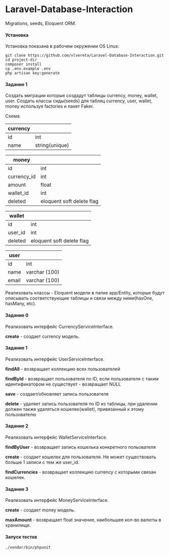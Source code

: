 # Laravel-Database-Interaction
Migrations, seeds, Eloquent ORM.

#### Установка

Установка показана в рабочем окружении OS Linux:

```
git clone https://github.com/vlvereta/Laravel-Database-Interaction.git
cd project-dir
composer install
cp .env.example .env
php artisan key:generate
```

#### Задание 1
Создать миграции которые создадут таблицы currency, money, wallet, user.
Создать классы сиды(seeds) для таблиц currency, user, wallet, money используя factories и пакет Faker. 

Схема:

| currency ||
| ---------- | ------------- |
| id | int | 
| name | string(unique) |


| money ||
| ---------- | ------------- |
| id | int | 
| currency_id | int |
| amount | float |
| wallet_id | int |
| deleted | eloquent soft delete flag |


| wallet | |
| ---------- | ------------- |
| id | int |
| user_id | int |
| deleted | eloquent soft delete flag |


| user | |
| ---------- | ------------- |
| id | int |
| name | varchar (100) |
| email | varchar (100) |


Реализовать классы - Eloquent модели в папке app/Entity, которые будут описывать соответствующие таблицы и связи между ними(hasOne, hasMany, etc).

#### Задание 0

Реализовать интерфейс CurrencyServiceInterface.

**create** - создает currency модель.

#### Задание 1

Реализовать интерфейс UserServiceInterface.

**findAll** - возвращает коллекцию всех пользователей

**findById** - возвращает пользователя по ID, если пользователя с таким идентификатором не существует - возвращает NULL

**save** - создает/обновляет запись пользователя

**delete** - удаляет запись пользователя по ID из таблицы, при удалении должен также
удаляться кошелек(wallet), привязанный к этому пользователю

#### Задание 2

Реализовать интерфейс WalletServiceInterface. 

**findByUser** - возвращает запись кошелька конкретного польователя 

**create** - создает кошелек для пользователя. Не может существовать больше 1 записи с тем же user_id.

**findCurrencies** - возвращает коллекцию currency с которыми связан кошелек. 

#### Задание 3

Реализовать интерфейс MoneyServiceInterface.

**create** - создает money модель.

**maxAmount** - возвращает float значение, наибольшее кол-во валюты в хранилище.

#### Запуск тестов

```
./vendor/bin/phpunit
```
